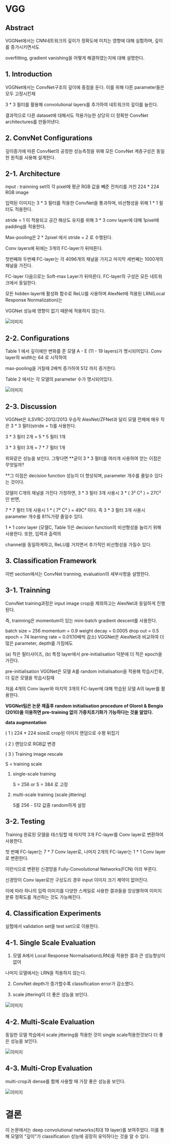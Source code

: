 # VGG

## Abstract

VGGNet에서는 CNN네트워크의 깊이가 정확도에 미치는 영향에 대해 실험하며, 깊이를 증가시키면서도

overfitting, gradient vanishing을 어떻게 해결하였는지에 대해 설명한다.



## 1. Introduction

VGGNet에서는 ConvNet구조의 깊이에 중점을 둔다. 이를 위해 다른 parameter들은 모두 고정시킨채 

3 * 3 필터를 활용해 convolutional layers를 추가하여 네트워크의 깊이를 늘린다.

결과적으로 다른 dataset에 대해서도 적용가능한 상당히 더 정확한 ConvNet architectures를 만들어낸다. 



## 2. ConvNet Configurations

깊이증가에 따른 ConvNet의 공정한 성능측정을 위해 모든 ConvNet 계층구성은 동일한 원칙을 사용해 설계한다.



## 2-1. Architecture

input : trainning set의 각 pixel에 평균 RGB 값을 빼준 전처리를 거친 224 * 224 RGB image

입력된 이미지는 3 * 3 필터를 적용한 ConvNet을 통과하며, 비선형성을 위해 1 * 1 필터도 적용한다.

stride = 1 이 적용되고 공간 해상도 유지를 위해 3 * 3 conv layer에 대해 1pixel에 padding을 적용한다.

Max-pooling은 2 * 2pixel 에서 stride = 2 로 수행된다.

Conv layers에 뒤에는 3개의 FC-layer가 뒤따른다.

첫번째와 두번째 FC-layer는 각 4096개의 채널을 가지고 마지막 세번째는 1000개의 채널을 가진다.

FC-layer 다음으로는 Soft-max Layer가 뒤따른다. FC-layer의 구성은 모든 네트워크에서 동일한다.

모든 hidden layer에 활성화 함수로 ReLU를 사용하며 AlexNet에 적용된 LRN(Local Response Normalization)는

VGGNet 성능에 영향이 없기 때문에 적용하지 않는다.

![이미지](https://img1.daumcdn.net/thumb/R1280x0/?scode=mtistory2&fname=https%3A%2F%2Fblog.kakaocdn.net%2Fdn%2FbYxhOR%2FbtraNJI7pRz%2FjHcqyZjjc0Q4oMRD28FbIK%2Fimg.png)



## 2-2. Configurations

Table 1 에서 깊이에만 변화를 준 모델 A - E (11 - 19 layers)가 명시되어있다. Conv layer의 width는 64 로 시작하여

max-pooling을 거칠때 2배씩 증가하여 512 까지 증가한다. 

Table 2 에서는 각 모델의 parameter 수가 명시되어있다.

![이미지](https://img1.daumcdn.net/thumb/R1280x0/?scode=mtistory2&fname=https%3A%2F%2Fblog.kakaocdn.net%2Fdn%2FbEiHog%2Fbtra1Z4agBI%2FyigyAGkYvxKS055tKS80Y1%2Fimg.png)



## 2-3. Discussion

VGGNet은 ILSVRC-2012/2013 우승작 AlexNet/ZFNet과 달리 모델 전체에 매우 작은 3 * 3 필터(stride = 1)를 사용한다.

3 * 3 필터 2개 = 5 * 5 필터 1개

3 * 3 필터 3개 = 7 * 7 필터 1개

위와같은 성능을 보인다. 그렇다면 **굳이 3 * 3 필터를 여러개 사용하여 얻는 이점은 무엇일까?

**그 이점은 decision function 성능이 더 향상되며, parameter 개수를 줄일수 있다는 것이다.

모델이 C개의 채널을 가진다 가정하면, 3 * 3 필터 3개 사용시 3 * ( 3² C² ) = 27C² 인 반면, 

7 * 7 필터 1개 사용시 1 * ( 7² C² ) = 49C² 이다. 즉 3 * 3 필터 3개 사용시 parameter 개수를 81%가량 줄일수 있다.

 

1 * 1 conv layer (모델C, Table 1)은 decision function의 비선형성을 늘리기 위해 사용한다. 또한, 입력과 출력의 

channel을 동일하게하고, ReLU를 거치면서 추가적인 비선형성을 가질수 있다.



## 3. Classification Framework

이번 section에서는 ConvNet tranning, evaluation의 세부사항을 설명한다.

## 3-1. Trainning

ConvNet training과정은 input image crop을 제외하고는 AlexNet과 동일하게 진행된다.

즉, trainning은 momentum이 있는 mini-batch gradient descent를 사용한다.

batch size = 256
momentum = 0.9
weight decay = 0.0005
drop out = 0.5
epoch = 74
learning rate = 0.01(10배씩 감소)
VGGNet은 AlexNet과 비교하여 더 많은 parameter, depth를 가짐에도

(a) 작은 필터사이즈, (b) 특정 layer에서 pre-initialisation 덕분에 더 적은 epoch을 가진다.

 

pre-initialisation
VGGNet은 모델 A를 random initialisation을 적용해 학습시킨후, 더 깊은 모델을 학습시킬때 

처음 4개의 Conv layer와 마지막 3개의 FC-layer에 대해 학습된 모델 A의 layer를 활용한다.

**VGGNet팀은 논문 제출후 random initialisation procedure of Glorot & Bengio (2010)을 이용하면 pre-training 없이
가중치초기화가 가능하다는 것을 알았다.**

**data augmentation**

( 1 ) 224 * 224 size로 crop된 이미지 랜덤으로 수평 뒤집기

( 2 ) 랜덤으로 RGB값 변경

( 3 ) Training image rescale

 

S = training scale

1. single-scale training

     S = 256 or S = 384 로 고정

2. multi-scale training (scale jittering)

    S를 256 - 512 값중 random하게 설정

## 3-2. Testing

Training 완료된 모델을 테스팅할 때 마지막 3개 FC-layer를 Conv layer로 변환하여 사용한다.

첫 번째 FC-layer는 7 * 7 Conv layer로, 나머지 2개의 FC-layer는 1 * 1 Conv layer로 변환한다.

이런식으로 변환된 신경망을 Fully-Convolutional Networks(FCN) 이라 부른다.

신경망이 Conv layer로만 구성도리 경우 input 이미지 크기 제약이 없어진다.

이에 따라 하나의 입력 이미지를 다양한 스케일로 사용한 결과들을 앙상블하여 이미지 분류 정확도를 개선하는 것도 가능해진다.

## 4. Classification Experiments

실험에서 validation set을 test set으로 이용한다.

## 4-1. Single Scale Evaluation

1. 모델 A에서 Local Response Normalisation(LRN)을 적용한 결과 큰 성능향상이 없어

나머지 모델에서는 LRN을 적용하지 않는다.

2. ConvNet depth가 증가할수록 classification error가 감소했다.

3. scale jittering이 더 좋은 성능을 보인다.

![이미지](https://img1.daumcdn.net/thumb/R1280x0/?scode=mtistory2&fname=https%3A%2F%2Fblog.kakaocdn.net%2Fdn%2FbrUid4%2FbtraZM5rOMM%2F8Y10KpHH0ATVyba5Iods1K%2Fimg.png)

## 4-2. Multi-Scale Evaluation

동일한 모델 학습에서 scale jittering을 적용한 것이 single scale적용한것보다 더 좋은 성능을 보인다.

![이미지](https://img1.daumcdn.net/thumb/R1280x0/?scode=mtistory2&fname=https%3A%2F%2Fblog.kakaocdn.net%2Fdn%2FbKHYmi%2FbtraZL6zdxg%2FrKu2cKDkPhHdm6s8iwd9ak%2Fimg.png)

## 4-3. Multi-Crop Evaluation

multi-crop과 dense를 함께 사용할 때 가장 좋은 성능을 보인다.

![이미지](https://img1.daumcdn.net/thumb/R1280x0/?scode=mtistory2&fname=https%3A%2F%2Fblog.kakaocdn.net%2Fdn%2F8N6WD%2Fbtra34x1RR9%2F9itIzDAZQRKkxgX1K97Xy1%2Fimg.png)

# 결론

이 논문에서는 deep convolutional networks(최대 19 layer)를 보여주었다. 이를 통해 모델의 "깊이"가 classification 성능에 굉장히 유익하다는 것을 알 수 있다.

